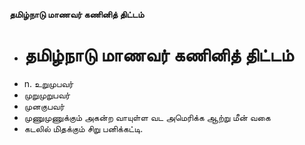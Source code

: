 **தமிழ்நாடு மாணவர் கணினித் திட்டம்**
- # தமிழ்நாடு மாணவர் கணினித் திட்டம்
- n. உறுமுபவர்
- முறுமுறுபவர்
- முனகுபவர்
- முணுமுணுக்கும் அகன்ற வாயுள்ள வட அமெரிக்க ஆற்று மீன் வகை
- கடலில் மிதக்கும் சிறு பனிக்கட்டி.

